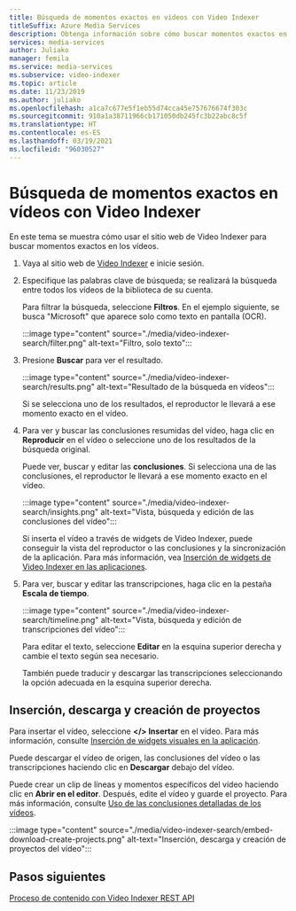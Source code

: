 ```yaml
---
title: Búsqueda de momentos exactos en vídeos con Video Indexer
titleSuffix: Azure Media Services
description: Obtenga información sobre cómo buscar momentos exactos en vídeos con Video Indexer.
services: media-services
author: Juliako
manager: femila
ms.service: media-services
ms.subservice: video-indexer
ms.topic: article
ms.date: 11/23/2019
ms.author: juliako
ms.openlocfilehash: a1ca7c677e5f1eb55d74cca45e757676674f303c
ms.sourcegitcommit: 910a1a38711966cb171050db245fc3b22abc8c5f
ms.translationtype: HT
ms.contentlocale: es-ES
ms.lasthandoff: 03/19/2021
ms.locfileid: "96030527"
---
```

# <a name="search-for-exact-moments-in-videos-with-video-indexer"></a>Búsqueda de momentos exactos en vídeos con Video Indexer

En este tema se muestra cómo usar el sitio web de Video Indexer para buscar momentos exactos en los vídeos.

1. Vaya al sitio web de [Video Indexer](https://www.videoindexer.ai/) e inicie sesión.
1. Especifique las palabras clave de búsqueda; se realizará la búsqueda entre todos los vídeos de la biblioteca de su cuenta. 

    Para filtrar la búsqueda, seleccione **Filtros**. En el ejemplo siguiente, se busca "Microsoft" que aparece solo como texto en pantalla (OCR).

    :::image type="content" source="./media/video-indexer-search/filter.png" alt-text="Filtro, solo texto":::
1. Presione **Buscar** para ver el resultado.

    :::image type="content" source="./media/video-indexer-search/results.png" alt-text="Resultado de la búsqueda en vídeos":::

    Si se selecciona uno de los resultados, el reproductor le llevará a ese momento exacto en el vídeo.
1. Para ver y buscar las conclusiones resumidas del vídeo, haga clic en **Reproducir** en el vídeo o seleccione uno de los resultados de la búsqueda original. 

    Puede ver, buscar y editar las **conclusiones**. Si selecciona una de las conclusiones, el reproductor le llevará a ese momento exacto en el vídeo.  

    :::image type="content" source="./media/video-indexer-search/insights.png" alt-text="Vista, búsqueda y edición de las conclusiones del vídeo":::

    Si inserta el vídeo a través de widgets de Video Indexer, puede conseguir la vista del reproductor o las conclusiones y la sincronización de la aplicación. Para más información, vea [Inserción de widgets de Video Indexer en las aplicaciones](video-indexer-embed-widgets.md).
1. Para ver, buscar y editar las transcripciones, haga clic en la pestaña **Escala de tiempo**. 

    :::image type="content" source="./media/video-indexer-search/timeline.png" alt-text="Vista, búsqueda y edición de transcripciones del vídeo":::

    Para editar el texto, seleccione **Editar** en la esquina superior derecha y cambie el texto según sea necesario. 

    También puede traducir y descargar las transcripciones seleccionando la opción adecuada en la esquina superior derecha. 

## <a name="embed-download-create-projects"></a>Inserción, descarga y creación de proyectos

Para insertar el vídeo, seleccione **</> Insertar** en el vídeo. Para más información, consulte [Inserción de widgets visuales en la aplicación](video-indexer-embed-widgets.md).

Puede descargar el vídeo de origen, las conclusiones del vídeo o las transcripciones haciendo clic en **Descargar** debajo del vídeo.

Puede crear un clip de líneas y momentos específicos del vídeo haciendo clic en **Abrir en el editor**. Después, edite el vídeo y guarde el proyecto. Para más información, consulte [Uso de las conclusiones detalladas de los vídeos](use-editor-create-project.md).

:::image type="content" source="./media/video-indexer-search/embed-download-create-projects.png" alt-text="Inserción, descarga y creación de proyectos del vídeo":::

## <a name="next-steps"></a>Pasos siguientes

[Proceso de contenido con Video Indexer REST API](video-indexer-use-apis.md)
